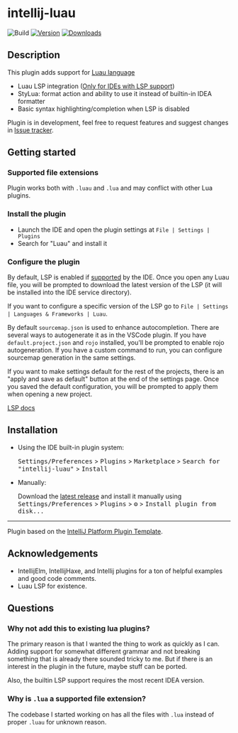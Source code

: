 # intellij-luau

![Build](https://github.com/AleksandrSl/intellij-luau/workflows/Build/badge.svg)
[![Version](https://img.shields.io/jetbrains/plugin/v/24957-luau.svg)](https://plugins.jetbrains.com/plugin/24957-luau)
[![Downloads](https://img.shields.io/jetbrains/plugin/d/24957-luau.svg)](https://plugins.jetbrains.com/plugin/24957-luau)

## Description
<!-- Plugin description -->
This plugin adds support for [Luau language](https://luau.org)

- Luau LSP integration ([Only for IDEs with LSP support](https://plugins.jetbrains.com/docs/intellij/language-server-protocol.html#supported-ides))
- StyLua: format action and ability to use it instead of builtin-in IDEA formatter
- Basic syntax highlighting/completion when LSP is disabled

Plugin is in development, feel free to request features and suggest changes in [Issue tracker](https://github.com/AleksandrSl/intellij-luau/issues).

## Getting started

### Supported file extensions

Plugin works both with `.luau` and `.lua` and may conflict with other Lua plugins.

### Install the plugin

- Launch the IDE and open the plugin settings at `File | Settings | Plugins`
- Search for "Luau" and install it

### Configure the plugin

By default, LSP is enabled if [supported](https://plugins.jetbrains.com/docs/intellij/language-server-protocol.html#supported-ides) by the IDE.
Once you open any Luau file, you will be prompted to download the latest version of the LSP (it will be installed into the IDE service directory).

If you want to configure a specific version of the LSP go to `File | Settings | Languages & Frameworks | Luau`.

By default `sourcemap.json` is used to enhance autocompletion. 
There are several ways to autogenerate it as in the VSCode plugin.
If you have `default.project.json` and `rojo` installed, you'll be prompted to enable rojo autogeneration.
If you have a custom command to run, you can configure sourcemap generation in the same settings.

If you want to make settings default for the rest of the projects, there is an "apply and save as default" button at the end of the settings page. 
Once you saved the default configuration, you will be prompted to apply them when opening a new project. 

[LSP docs](https://github.com/JohnnyMorganz/luau-lsp)

<!-- Plugin description end -->

## Installation

- Using the IDE built-in plugin system:
  
  <kbd>Settings/Preferences</kbd> > <kbd>Plugins</kbd> > <kbd>Marketplace</kbd> > <kbd>Search for "intellij-luau"</kbd> >
  <kbd>Install</kbd>
  
- Manually:

  Download the [latest release](https://github.com/AleksandrSl/intellij-luau/releases/latest) and install it manually using
  <kbd>Settings/Preferences</kbd> > <kbd>Plugins</kbd> > <kbd>⚙️</kbd> > <kbd>Install plugin from disk...</kbd>

---
Plugin based on the [IntelliJ Platform Plugin Template][template].

[template]: https://github.com/JetBrains/intellij-platform-plugin-template
[docs:plugin-description]: https://plugins.jetbrains.com/docs/intellij/plugin-user-experience.html#plugin-description-and-presentation

## Acknowledgements

- IntellijElm, IntellijHaxe, and Intellij plugins for a ton of helpful examples and good code comments.
- Luau LSP for existence.

## Questions

### Why not add this to existing lua plugins? 
The primary reason is that I wanted the thing to work as quickly as I can. 
Adding support for somewhat different grammar and not breaking something that is already there sounded tricky to me.
But if there is an interest in the plugin in the future, maybe stuff can be ported.

Also, the builtin LSP support requires the most recent IDEA version. 

### Why is `.lua` a supported file extension? 
The codebase I started working on has all the files with `.lua` instead of proper `.luau` for unknown reason.
